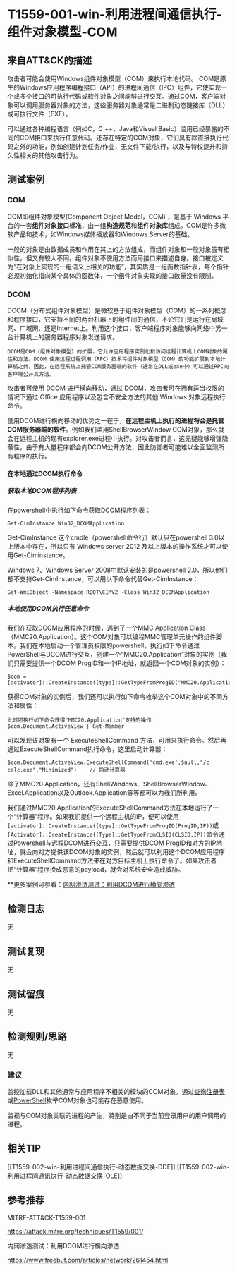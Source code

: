 # T1559-001-win-利用进程间通信执行-组件对象模型-COM
## 来自ATT&CK的描述

攻击者可能会使用Windows组件对象模型（COM）来执行本地代码。 COM是原生的Windows应用程序编程接口（API）的进程间通信（IPC）组件，它使实现一个或多个接口的可执行代码或软件对象之间能够进行交互。通过COM，客户端对象可以调用服务器对象的方法，这些服务器对象通常是二进制动态链接库（DLL）或可执行文件（EXE）。

可以通过各种编程语言（例如C，C ++，Java和Visual Basic）滥用已经暴露的不同的COM接口来执行任意代码。还存在特定的COM对象，它们具有除直接执行代码之外的功能，例如创建计划任务/作业，无文件下载/执行，以及与特权提升和持久性相关的其他攻击行为。

## 测试案例

### COM

COM即组件对象模型(Component Object Model，COM) ，是基于 Windows 平台的一套**组件对象接口标准**，由一组**构造规范**和**组件对象库**组成。COM是许多微软产品和技术，如Windows媒体播放器和Windows Server的基础。

一般的对象是由数据成员和作用在其上的方法组成，而组件对象和一般对象虽有相似性，但又有较大不同。组件对象不使用方法而用接口来描述自身。接口被定义为“在对象上实现的一组语义上相关的功能”，其实质是一组函数指针表，每个指针必须初始化指向某个具体的函数体，一个组件对象实现的接口数量没有限制。

### DCOM

DCOM（分布式组件对象模型）是微软基于组件对象模型（COM）的一系列概念和程序接口，它支持不同的两台机器上的组件间的通信，不论它们是运行在局域网、广域网、还是Internet上。利用这个接口，客户端程序对象能够向网络中另一台计算机上的服务器程序对象发送请求。

```
DCOM是COM（组件对象模型）的扩展，它允许应用程序实例化和访问远程计算机上COM对象的属性和方法。DCOM 使用远程过程调用（RPC）技术将组件对象模型（COM）的功能扩展到本地计算机之外，因此，在远程系统上托管COM服务器端的软件（通常在DLL或exe中）可以通过RPC向客户端公开其方法。
```

攻击者可使用 DCOM 进行横向移动，通过 DCOM，攻击者可在拥有适当权限的情况下通过 Office 应用程序以及包含不安全方法的其他 Windows 对象远程执行命令。

使用DCOM进行横向移动的优势之一在于，**在远程主机上执行的进程将会是托管COM服务器端的软件**。例如我们滥用ShellBrowserWindow COM对象，那么就会在远程主机的现有explorer.exe进程中执行。对攻击者而言，这无疑能够增强隐蔽性，由于有大量程序都会向DCOM公开方法，因此防御者可能难以全面监测所有程序的执行。

#### 在本地通过DCOM执行命令

##### 获取本地DCOM程序列表

在powershell中执行如下命令获取DCOM程序列表：

```
Get-CimInstance Win32_DCOMApplication
```

Get-CimInstance 这个cmdle（powershell命令行）默认只在powershell 3.0以上版本中存在，所以只有 Windows server 2012 及以上版本的操作系统才可以使用Get-Ciminstance。

Windows 7、Windows Server 2008中默认安装的是powershell 2.0，所以他们都不支持Get-CimInstance，可以用以下命令代替Get-CimInstance：

```
Get-WmiObject -Namespace ROOT\CIMV2 -Class Win32_DCOMApplication
```

##### 本地使用DCOM执行任意命令

我们在获取DCOM应用程序的时候，遇到了一个MMC Application Class（MMC20.Application）。这个COM对象可以编程MMC管理单元操作的组件脚本。我们在本地启动一个管理员权限的powershell，执行如下命令通过PowerShell与DCOM进行交互，创建一个“MMC20.Application”对象的实例（我们只需要提供一个DCOM ProgID和一个IP地址，就返回一个COM对象的实例）：

```
$com = [activator]::CreateInstance([type]::GetTypeFromProgID("MMC20.Application","127.0.0.1"))
```

获得COM对象的实例后，我们还可以执行如下命令枚举这个COM对象中的不同方法和属性：

```
此时可执行如下命令获得"MMC20.Application"支持的操作
$com.Document.ActiveView | Get-Member
```

可以发现该对象有一个 ExecuteShellCommand 方法，可用来执行命令。然后再通过ExecuteShellCommand执行命令，这里启动计算器：

```
$com.Document.ActiveView.ExecuteShellCommand('cmd.exe',$null,"/c calc.exe","Minimized")    // 启动计算器
```
除了MMC20.Application，还有ShellWindows、ShellBrowserWindow、Excel.Application以及Outlook.Application等等都可以为我们所利用。

我们通过MMC20.Application的ExecuteShellCommand方法在本地运行了一个“计算器”程序。如果我们提供一个远程主机的IP，便可以使用`[activator]::CreateInstance([type]::GetTypeFromProgID(ProgID,IP))`或`[Activator]::CreateInstance([Type]::GetTypeFromCLSID(CLSID,IP))`命令通过Powershell与远程DCOM进行交互，只需要提供DCOM ProgID和对方的IP地址，就会向对方提供该DCOM对象的实例，然后就可以利用这个DCOM应用程序和ExecuteShellCommand方法来在对方目标主机上执行命令了。如果攻击者把“计算器”程序换成恶意的payload，就会对系统安全造成威胁。

**更多案例可参看：[内网渗透测试：利用DCOM进行横向渗透](https://www.freebuf.com/articles/network/261454.html)

## 检测日志

无

## 测试复现

无

## 测试留痕

无

## 检测规则/思路

无

### 建议

监控加载DLL和其他通常与应用程序不相关的模块的COM对象。通过[查询注册表](https://contribute.knowledge.qihoo.net/detail/technique/T1012)或[PowerShell](https://contribute.knowledge.qihoo.net/detail/technique/T1059/001)枚举COM对象也可能存在恶意使用。

监视与COM对象关联的进程的产生，特别是由不同于当前登录用户的用户调用的进程。

## 相关TIP
[[T1559-002-win-利用进程间通信执行-动态数据交换-DDE]]
[[T1559-002-win-利用进程间通讯执行-动态数据交换-OLE]]

## 参考推荐

MITRE-ATT&CK-T1559-001

<https://attack.mitre.org/techniques/T1559/001/>

内网渗透测试：利用DCOM进行横向渗透

<https://www.freebuf.com/articles/network/261454.html>